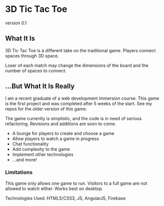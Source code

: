 # 3D Tic Tac Toe
version 0.1

## What It Is
3D Tic Tac Toe is a different take on the traditional game.  Players connect spaces through 3D space.

Loser of each match may change the dimensions of the board and the number of spaces to connect.

## ...But What It Is Really
I am a recent graduate of a web development immersion course.  This game is the first project and was completed after 5 weeks of the start.  See my repos for the older version of this game.

The game currently is simplistic, and the code is in need of serious refactoring.  Revisions and additions are soon to come.

- A lounge for players to create and choose a game
- Allow players to watch a game in progress
- Chat functionality
- Add complexity to the game
- Implement other technologies
- ...and more!

### Limitations
This game only allows one game to run.  Visitors to a full game are not allowed to watch either.  Works best on desktop.

Technologies Used: HTML5/CSS3, JS, AngularJS, Firebase